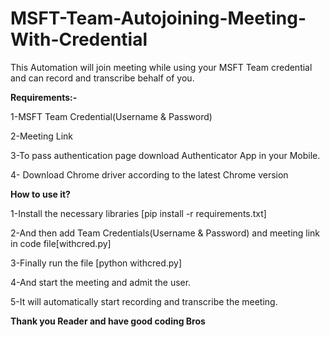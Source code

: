 # MSFT-Team-Autojoining-Meeting-With-Credential
This Automation will join meeting while  using your MSFT Team credential and can record and transcribe behalf of you.

**Requirements:-**

1-MSFT Team Credential(Username & Password)

2-Meeting Link

3-To pass authentication page download Authenticator App in your Mobile.

4- Download Chrome driver according to the latest Chrome version

**How to use it?**

1-Install the necessary libraries [pip install -r requirements.txt]

2-And then add Team Credentials(Username & Password) and meeting link in code file[withcred.py]

3-Finally run the file [python withcred.py]

4-And start the meeting and admit the user.

5-It will automatically start recording and transcribe the meeting.


**Thank you Reader and have good coding Bros**
